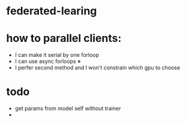 # federated-learing

# how to parallel clients:
- I can make it serial by one forloop
- I can use async forloops ※
- I perfer second method and I won't constrain which gpu to choose

# todo
- get params from model self without trainer
- 
